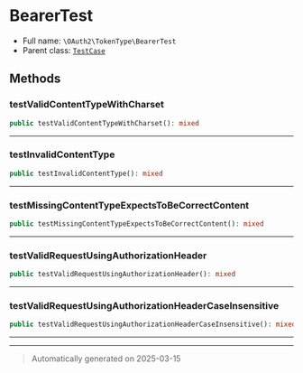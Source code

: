 
# BearerTest





* Full name: `\OAuth2\TokenType\BearerTest`
* Parent class: [`TestCase`](../../PHPUnit/Framework/TestCase.md)




## Methods


### testValidContentTypeWithCharset



```php
public testValidContentTypeWithCharset(): mixed
```












***

### testInvalidContentType



```php
public testInvalidContentType(): mixed
```












***

### testMissingContentTypeExpectsToBeCorrectContent



```php
public testMissingContentTypeExpectsToBeCorrectContent(): mixed
```












***

### testValidRequestUsingAuthorizationHeader



```php
public testValidRequestUsingAuthorizationHeader(): mixed
```












***

### testValidRequestUsingAuthorizationHeaderCaseInsensitive



```php
public testValidRequestUsingAuthorizationHeaderCaseInsensitive(): mixed
```












***


***
> Automatically generated on 2025-03-15
